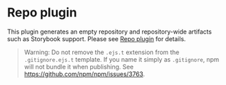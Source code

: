 # Repo plugin

This plugin generates an empty repository and repository-wide artifacts such as
Storybook support. Please see
[Repo plugin](https://code-shaper.dev/docs/reference/repo-plugin) for details.

> Warning: Do not remove the `.ejs.t` extension from the `.gitignore.ejs.t`
> template. If you name it simply as `.gitignore`, npm will not bundle it when
> publishing. See https://github.com/npm/npm/issues/3763.
